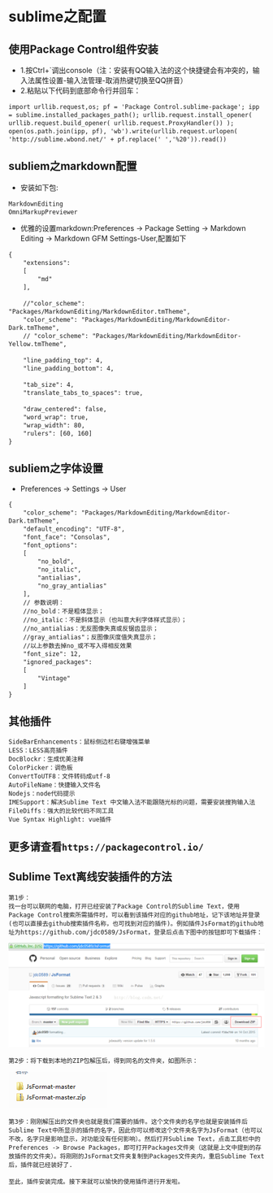 # sublime之配置

<!-- toc -->

## 使用Package Control组件安装
* 1.按Ctrl+`调出console（注：安装有QQ输入法的这个快捷键会有冲突的，输入法属性设置-输入法管理-取消热键切换至QQ拼音）
* 2.粘贴以下代码到底部命令行并回车：
```
import urllib.request,os; pf = 'Package Control.sublime-package'; ipp = sublime.installed_packages_path(); urllib.request.install_opener( urllib.request.build_opener( urllib.request.ProxyHandler()) ); open(os.path.join(ipp, pf), 'wb').write(urllib.request.urlopen( 'http://sublime.wbond.net/' + pf.replace(' ','%20')).read())
```

## subliem之markdown配置
* 安装如下包:
```
MarkdownEditing
OmniMarkupPreviewer
```

* 优雅的设置markdown:Preferences → Package Setting → Markdown Editing → Markdown GFM Settings-User,配置如下
```
{
    "extensions":
    [
        "md"
    ],

    //"color_scheme": "Packages/MarkdownEditing/MarkdownEditor.tmTheme",
    "color_scheme": "Packages/MarkdownEditing/MarkdownEditor-Dark.tmTheme",
    // "color_scheme": "Packages/MarkdownEditing/MarkdownEditor-Yellow.tmTheme",

    "line_padding_top": 4,
    "line_padding_bottom": 4,

    "tab_size": 4,
    "translate_tabs_to_spaces": true,

    "draw_centered": false,
    "word_wrap": true,
    "wrap_width": 80,
    "rulers": [60, 160]
}
```

## subliem之字体设置
* Preferences → Settings → User
```
{
    "color_scheme": "Packages/MarkdownEditing/MarkdownEditor-Dark.tmTheme",
    "default_encoding": "UTF-8",
    "font_face": "Consolas",
    "font_options":
    [
        "no_bold",
        "no_italic",
        "antialias",
        "no_gray_antialias"
    ],
    // 参数说明：
    //no_bold：不是粗体显示；
    //no_italic：不是斜体显示（也叫意大利字体样式显示）；
    //no_antialias：无反图像失真或反锯齿显示；
    //gray_antialias"；反图像灰度值失真显示；
    //以上参数去掉no_或不写入得相反效果
    "font_size": 12,
    "ignored_packages":
    [
        "Vintage"
    ]
}
```

## 其他插件

```
SideBarEnhancements：鼠标侧边栏右键增强菜单
LESS：LESS高亮插件
Doc​Blockr：生成优美注释
Color​Picker：调色板
ConvertToUTF8：文件转码成utf-8
AutoFileName：快捷输入文件名
Nodejs：node代码提示
IMESupport：解决Sublime Text 中文输入法不能跟随光标的问题，需要安装搜狗输入法
FileDiffs：强大的比较代码不同工具
Vue Syntax Highlight: vue插件
```


## 更多请查看```https://packagecontrol.io/```


## Sublime Text离线安装插件的方法
```
第1步：
找一台可以联网的电脑，打开已经安装了Package Control的Sublime Text，使用Package Control搜索所需插件时，可以看到该插件对应的github地址，记下该地址并登录(也可以直接去github搜索插件名称，也可找到对应的插件)。例如插件JsFormat的github地址为https://github.com/jdc0589/JsFormat，登录后点击下图中的按钮即可下载插件：
```

![sublime插件安装](./images/sublime插件安装.png)

```
第2步：将下载到本地的ZIP包解压后，得到同名的文件夹，如图所示：
```

![sublime插件安装2](./images/sublime插件安装2.png)

```
第3步：刚刚解压出的文件夹也就是我们需要的插件。这个文件夹的名字也就是安装插件后Sublime Text中所显示的插件的名字，因此你可以修改这个文件夹名字为JsFormat（也可以不改，名字只是影响显示，对功能没有任何影响）。然后打开Sublime Text，点击工具栏中的Preferences -> Browse Packages，即可打开Packages文件夹（这就是上文中提到的存放插件的文件夹）。将刚刚的JsFormat文件夹复制到Packages文件夹内，重启Sublime Text后，插件就已经装好了.

至此，插件安装完成。接下来就可以愉快的使用插件进行开发啦。
```